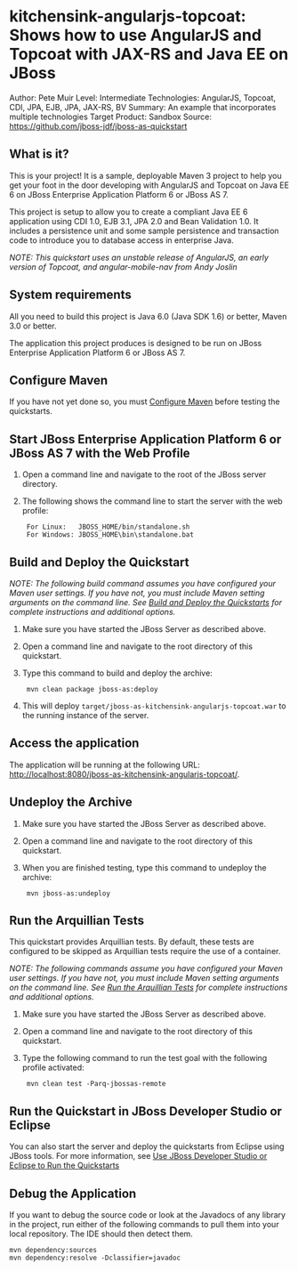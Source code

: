 kitchensink-angularjs-topcoat: Shows how to use AngularJS and Topcoat with JAX-RS and Java EE on JBoss
========================
Author: Pete Muir
Level: Intermediate
Technologies: AngularJS, Topcoat, CDI, JPA, EJB, JPA, JAX-RS, BV
Summary: An example that incorporates multiple technologies
Target Product: Sandbox
Source: https://github.com/jboss-jdf/jboss-as-quickstart

What is it?
-----------

This is your project! It is a sample, deployable Maven 3 project to help you get your foot in the door developing with AngularJS and Topcoat on Java EE 6 on JBoss Enterprise Application Platform 6 or JBoss AS 7. 

This project is setup to allow you to create a compliant Java EE 6 application using CDI 1.0, EJB 3.1, JPA 2.0 and Bean Validation 1.0. It includes a persistence unit and some sample persistence and transaction code to introduce you to database access in enterprise Java.

*NOTE: This quickstart uses an unstable release of AngularJS, an early version of Topcoat, and angular-mobile-nav from Andy Joslin*

System requirements
-------------------

All you need to build this project is Java 6.0 (Java SDK 1.6) or better, Maven 3.0 or better.

The application this project produces is designed to be run on JBoss Enterprise Application Platform 6 or JBoss AS 7. 

 
Configure Maven
---------------

If you have not yet done so, you must [Configure Maven](../README.md#configure-maven) before testing the quickstarts.


Start JBoss Enterprise Application Platform 6 or JBoss AS 7 with the Web Profile
-------------------------

1. Open a command line and navigate to the root of the JBoss server directory.
2. The following shows the command line to start the server with the web profile:

        For Linux:   JBOSS_HOME/bin/standalone.sh
        For Windows: JBOSS_HOME\bin\standalone.bat

 
Build and Deploy the Quickstart
-------------------------

_NOTE: The following build command assumes you have configured your Maven user settings. If you have not, you must include Maven setting arguments on the command line. See [Build and Deploy the Quickstarts](../README.md#build-and-deploy-the-quickstarts) for complete instructions and additional options._

1. Make sure you have started the JBoss Server as described above.
2. Open a command line and navigate to the root directory of this quickstart.
3. Type this command to build and deploy the archive:

        mvn clean package jboss-as:deploy

4. This will deploy `target/jboss-as-kitchensink-angularjs-topcoat.war` to the running instance of the server.
 

Access the application 
---------------------

The application will be running at the following URL: <http://localhost:8080/jboss-as-kitchensink-angularjs-topcoat/>.


Undeploy the Archive
--------------------

1. Make sure you have started the JBoss Server as described above.
2. Open a command line and navigate to the root directory of this quickstart.
3. When you are finished testing, type this command to undeploy the archive:

        mvn jboss-as:undeploy


Run the Arquillian Tests 
-------------------------

This quickstart provides Arquillian tests. By default, these tests are configured to be skipped as Arquillian tests require the use of a container. 

_NOTE: The following commands assume you have configured your Maven user settings. If you have not, you must include Maven setting arguments on the command line. See [Run the Arquillian Tests](../README.md#run-the-arquillian-tests) for complete instructions and additional options._

1. Make sure you have started the JBoss Server as described above.
2. Open a command line and navigate to the root directory of this quickstart.
3. Type the following command to run the test goal with the following profile activated:

        mvn clean test -Parq-jbossas-remote 


Run the Quickstart in JBoss Developer Studio or Eclipse
-------------------------------------
You can also start the server and deploy the quickstarts from Eclipse using JBoss tools. For more information, see [Use JBoss Developer Studio or Eclipse to Run the Quickstarts](../README.md#use-jboss-developer-studio-or-eclipse-to-run-the-quickstarts) 


Debug the Application
------------------------------------

If you want to debug the source code or look at the Javadocs of any library in the project, run either of the following commands to pull them into your local repository. The IDE should then detect them.

    mvn dependency:sources
    mvn dependency:resolve -Dclassifier=javadoc
